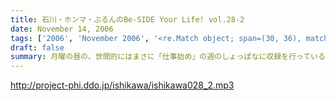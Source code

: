 ```yaml
---
title: 石川・ホンマ・ぶるんのBe-SIDE Your Life! vol.28-2
date: November 14, 2006
tags: ['2006', 'November 2006', '<re.Match object; span=(30, 36), match='vol.28'>']
draft: false
summary: 月曜の昼の、世間的にはまさに「仕事始め」の週のしょっぱなに収録を行っているビーサイ！有楽町のサラリーマンの皆さんの足も速めですが、この倉庫スタジオの時間だけは、のらりひょんとした空気がいつも流れている．．．不思議な空間なんですよね．．．さ！二本目は、しっかりとコーナーやります！NAMAE
---
```


http://project-phi.ddo.jp/ishikawa/ishikawa028_2.mp3
